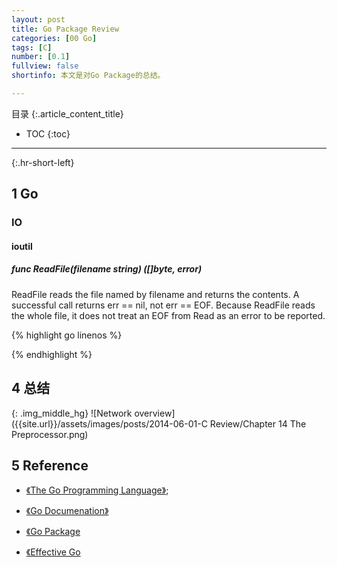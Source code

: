 ```yaml
---
layout: post
title: Go Package Review
categories: [00 Go]
tags: [C]
number: [0.1]
fullview: false
shortinfo: 本文是对Go Package的总结。

---
```

目录
{:.article_content_title}


* TOC
{:toc}

---
{:.hr-short-left}

## 1 Go ##

### IO ##

#### ioutil

##### func ReadFile(filename string) ([]byte, error)

ReadFile reads the file named by filename and returns the contents. A successful call returns err == nil, not err == EOF. Because ReadFile reads the whole file, it does not treat an EOF from Read as an error to be reported.


{% highlight go linenos %}

{% endhighlight %} 

## 4 总结 ##

{: .img_middle_hg}
![Network overview]({{site.url}}/assets/images/posts/2014-06-01-C Review/Chapter 14 The Preprocessor.png)


## 5 Reference ##

- [《The Go Programming Language》](https://www.amazon.com/Programming-Language-Addison-Wesley-Professional-Computing/dp/0134190440);

- [《Go Documenation》](https://golang.org/doc/)

- [《Go Package](https://golang.org/pkg/)

- [《Effective Go](https://golang.org/doc/effective_go.html)



